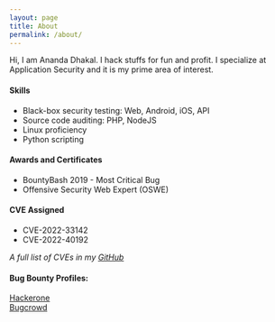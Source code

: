 ```yaml
---
layout: page
title: About
permalink: /about/
---
```


Hi, I am Ananda Dhakal. I hack stuffs for fun and profit. I specialize at Application Security and it is my prime area of interest.

#### Skills

- Black-box security testing: Web, Android, iOS, API
- Source code auditing: PHP, NodeJS
- Linux proficiency
- Python scripting

#### Awards and Certificates

- BountyBash 2019 - Most Critical Bug
- Offensive Security Web Expert (OSWE)

#### CVE Assigned

- CVE-2022-33142
- CVE-2022-40192

_A full list of CVEs in my [GitHub][cves]_

#### Bug Bounty Profiles:

[Hackerone][hackerone] <br>
[Bugcrowd][bugcrowd] <br>

[hackerone]: https://hackerone.com/dhakal_ananda
[bugcrowd]: https://bugcrowd.com/dhakal-ananda
[cves]: https://github.com/dhakalananda/cves
